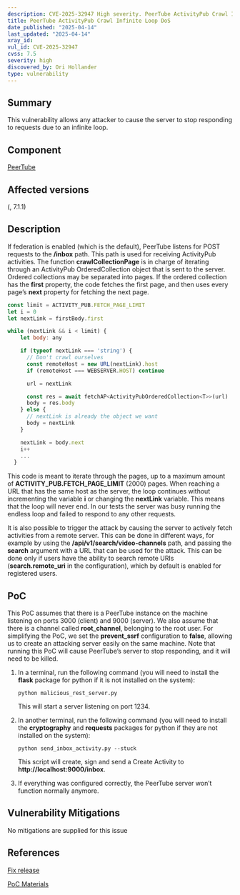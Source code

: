 ```yaml
---
description: CVE-2025-32947 High severity. PeerTube ActivityPub Crawl Infinite Loop DoS
title: PeerTube ActivityPub Crawl Infinite Loop DoS
date_published: "2025-04-14"
last_updated: "2025-04-14"
xray_id:
vul_id: CVE-2025-32947
cvss: 7.5
severity: high
discovered_by: Ori Hollander
type: vulnerability
---
```

## Summary
This vulnerability allows any attacker to cause the server to stop responding to requests due to an infinite loop.

## Component

[PeerTube](https://github.com/Chocobozzz/PeerTube)



## Affected versions

(, 7.1.1)



## Description

If federation is enabled (which is the default), PeerTube listens for POST requests to the **/inbox** path. This path is used for receiving ActivityPub activities. The function **crawlCollectionPage** is in charge of iterating through an ActivityPub OrderedCollection object that is sent to the server. Ordered collections may be separated into pages. If the ordered collection has the **first** property, the code fetches the first page, and then uses every page’s **next** property for fetching the next page. 

```js
const limit = ACTIVITY_PUB.FETCH_PAGE_LIMIT
let i = 0
let nextLink = firstBody.first

while (nextLink && i < limit) {
    let body: any

    if (typeof nextLink === 'string') {
      // Don't crawl ourselves
      const remoteHost = new URL(nextLink).host
      if (remoteHost === WEBSERVER.HOST) continue

      url = nextLink

      const res = await fetchAP<ActivityPubOrderedCollection<T>>(url)
      body = res.body
    } else {
      // nextLink is already the object we want
      body = nextLink
    }

    nextLink = body.next
    i++
    ...
  }
```

This code is meant to iterate through the pages, up to a maximum amount of **ACTIVITY_PUB.FETCH_PAGE_LIMIT** (2000) pages. When reaching a URL that has the same host as the server, the loop continues without incrementing the variable **i** or changing the **nextLink** variable. This means that the loop will never end. In our tests the server was busy running the endless loop and failed to respond to any other requests.

It is also possible to trigger the attack by causing the server to actively fetch activities from a remote server. This can be done in different ways, for example by using the **/api/v1/search/video-channels** path, and passing the **search** argument with a URL that can be used for the attack. This can be done only if users have the ability to search remote URIs (**search.remote_uri** in the configuration), which by default is enabled for registered users.



## PoC

This PoC assumes that there is a PeerTube instance on the machine listening on ports 3000 (client) and 9000 (server). We also assume that there is a channel called **root_channel**, belonging to the root user. For simplifying the PoC, we set the **prevent_ssrf** configuration to **false**, allowing us to create an attacking server easily on the same machine. Note that running this PoC will cause PeerTube’s server to stop responding, and it will need to be killed.



1. In a terminal, run the following command (you will need to install the **flask** package for python if it is not installed on the system):

   ```
   python malicious_rest_server.py
   ```

   This will start a server listening on port 1234.

1. In another terminal, run the following command (you will need to install the **cryptography** and **requests** packages for python if they are not installed on the system):

   ```
   python send_inbox_activity.py --stuck
   ```

   This script will create, sign and send a Create Activity to **http://localhost:9000/inbox**.

1. If everything was configured correctly, the PeerTube server won’t function normally anymore.

## Vulnerability Mitigations

No mitigations are supplied for this issue



## References

[Fix release](https://github.com/Chocobozzz/PeerTube/releases/tag/v7.1.1)

[PoC Materials](https://drive.google.com/file/d/1zmXFNutT4ACOJZGmxhU22nhu9Fbn4ui2/view?usp=drive_link)
